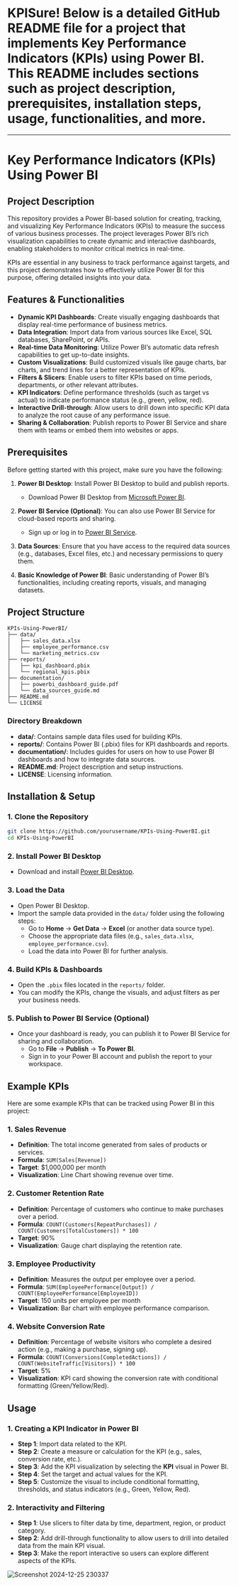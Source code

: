 # KPISure! Below is a detailed GitHub README file for a project that implements Key Performance Indicators (KPIs) using Power BI. This README includes sections such as project description, prerequisites, installation steps, usage, functionalities, and more.

---

# Key Performance Indicators (KPIs) Using Power BI

## Project Description
This repository provides a Power BI-based solution for creating, tracking, and visualizing Key Performance Indicators (KPIs) to measure the success of various business processes. The project leverages Power BI’s rich visualization capabilities to create dynamic and interactive dashboards, enabling stakeholders to monitor critical metrics in real-time.

KPIs are essential in any business to track performance against targets, and this project demonstrates how to effectively utilize Power BI for this purpose, offering detailed insights into your data.

## Features & Functionalities

- **Dynamic KPI Dashboards**: Create visually engaging dashboards that display real-time performance of business metrics.
- **Data Integration**: Import data from various sources like Excel, SQL databases, SharePoint, or APIs.
- **Real-time Data Monitoring**: Utilize Power BI’s automatic data refresh capabilities to get up-to-date insights.
- **Custom Visualizations**: Build customized visuals like gauge charts, bar charts, and trend lines for a better representation of KPIs.
- **Filters & Slicers**: Enable users to filter KPIs based on time periods, departments, or other relevant attributes.
- **KPI Indicators**: Define performance thresholds (such as target vs actual) to indicate performance status (e.g., green, yellow, red).
- **Interactive Drill-through**: Allow users to drill down into specific KPI data to analyze the root cause of any performance issue.
- **Sharing & Collaboration**: Publish reports to Power BI Service and share them with teams or embed them into websites or apps.

## Prerequisites

Before getting started with this project, make sure you have the following:

1. **Power BI Desktop**: Install Power BI Desktop to build and publish reports.
   - Download Power BI Desktop from [Microsoft Power BI](https://powerbi.microsoft.com/desktop/).
   
2. **Power BI Service (Optional)**: You can also use Power BI Service for cloud-based reports and sharing.
   - Sign up or log in to [Power BI Service](https://app.powerbi.com).

3. **Data Sources**: Ensure that you have access to the required data sources (e.g., databases, Excel files, etc.) and necessary permissions to query them.

4. **Basic Knowledge of Power BI**: Basic understanding of Power BI’s functionalities, including creating reports, visuals, and managing datasets.

## Project Structure

```
KPIs-Using-PowerBI/
├── data/
│   ├── sales_data.xlsx
│   ├── employee_performance.csv
│   └── marketing_metrics.csv
├── reports/
│   ├── kpi_dashboard.pbix
│   └── regional_kpis.pbix
├── documentation/
│   ├── powerbi_dashboard_guide.pdf
│   └── data_sources_guide.md
├── README.md
└── LICENSE
```

### Directory Breakdown
- **data/**: Contains sample data files used for building KPIs.
- **reports/**: Contains Power BI (.pbix) files for KPI dashboards and reports.
- **documentation/**: Includes guides for users on how to use Power BI dashboards and how to integrate data sources.
- **README.md**: Project description and setup instructions.
- **LICENSE**: Licensing information.

## Installation & Setup

### 1. Clone the Repository

```bash
git clone https://github.com/yourusername/KPIs-Using-PowerBI.git
cd KPIs-Using-PowerBI
```

### 2. Install Power BI Desktop
- Download and install [Power BI Desktop](https://powerbi.microsoft.com/desktop/).

### 3. Load the Data
- Open Power BI Desktop.
- Import the sample data provided in the `data/` folder using the following steps:
  - Go to **Home** → **Get Data** → **Excel** (or another data source type).
  - Choose the appropriate data files (e.g., `sales_data.xlsx`, `employee_performance.csv`).
  - Load the data into Power BI for further analysis.

### 4. Build KPIs & Dashboards
- Open the `.pbix` files located in the `reports/` folder.
- You can modify the KPIs, change the visuals, and adjust filters as per your business needs.

### 5. Publish to Power BI Service (Optional)
- Once your dashboard is ready, you can publish it to Power BI Service for sharing and collaboration.
  - Go to **File** → **Publish** → **To Power BI**.
  - Sign in to your Power BI account and publish the report to your workspace.

## Example KPIs

Here are some example KPIs that can be tracked using Power BI in this project:

### 1. **Sales Revenue**
   - **Definition**: The total income generated from sales of products or services.
   - **Formula**: `SUM(Sales[Revenue])`
   - **Target**: $1,000,000 per month
   - **Visualization**: Line Chart showing revenue over time.

### 2. **Customer Retention Rate**
   - **Definition**: Percentage of customers who continue to make purchases over a period.
   - **Formula**: `COUNT(Customers[RepeatPurchases]) / COUNT(Customers[TotalCustomers]) * 100`
   - **Target**: 90%
   - **Visualization**: Gauge chart displaying the retention rate.

### 3. **Employee Productivity**
   - **Definition**: Measures the output per employee over a period.
   - **Formula**: `SUM(EmployeePerformance[Output]) / COUNT(EmployeePerformance[EmployeeID])`
   - **Target**: 150 units per employee per month
   - **Visualization**: Bar chart with employee performance comparison.

### 4. **Website Conversion Rate**
   - **Definition**: Percentage of website visitors who complete a desired action (e.g., making a purchase, signing up).
   - **Formula**: `COUNT(Conversions[CompletedActions]) / COUNT(WebsiteTraffic[Visitors]) * 100`
   - **Target**: 5%
   - **Visualization**: KPI card showing the conversion rate with conditional formatting (Green/Yellow/Red).

## Usage

### 1. Creating a KPI Indicator in Power BI
- **Step 1**: Import data related to the KPI.
- **Step 2**: Create a measure or calculation for the KPI (e.g., sales, conversion rate, etc.).
- **Step 3**: Add the KPI visualization by selecting the **KPI** visual in Power BI.
- **Step 4**: Set the target and actual values for the KPI.
- **Step 5**: Customize the visual to include conditional formatting, thresholds, and status indicators (e.g., Green, Yellow, Red).
  
### 2. Interactivity and Filtering
- **Step 1**: Use slicers to filter data by time, department, region, or product category.
- **Step 2**: Add drill-through functionality to allow users to drill into detailed data from the main KPI visual.
- **Step 3**: Make the report interactive so users can explore different aspects of the KPIs.










![Screenshot 2024-12-25 230337](https://github.com/user-attachments/assets/a1c4cfdb-1998-42bc-a699-e5813f0ab5ad)

